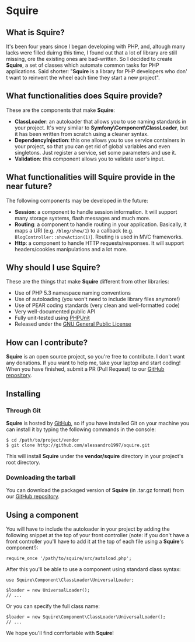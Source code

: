 Squire
======

What is Squire?
---------------
It's been four years since I began developing with PHP, and, altough many lacks were filled duirng this time, I found out that a lot of library are still missing, ore the existing ones are bad-written. So I decided to create **Squire**, a set of classes which automate common tasks for PHP applications.
Said shorter: "**Squire** is a library for PHP developers who don' t want to reinvent the wheel each time they start a new project".

What functionalities does Squire provide?
-----------------------------------------
These are the components that make **Squire**:

* **ClassLoader**: an autoloader that allows you to use naming standards in your project. It's very similar to **Symfony\Component\ClassLoader**, but it has been written from scratch using a cleaner syntax.
* **DependencyInjection**: this one allows you to use service containers in your project, so that you can get rid of global variables and even singletons. Just register a service, set some parameters and use it.
* **Validation**: this component allows you to validate user's input.

What functionalities will Squire provide in the near future?
------------------------------------------------------------
The following components may be developed in the future:

* **Session**: a component to handle session information. It will support many storage systems, flash messages and much more.
* **Routing**: a component to handle routing in your application. Basically, it maps a URI (e.g. ```/blog/show/1```) to a callback (e.g. ```BlogController::showAction(1)```). Routing is used in MVC frameworks.
* **Http**: a component to handle HTTP requests/responses. It will support headers/cookies manipulations and a lot more.

Why should I use Squire?
------------------------
These are the things that make **Squire** different from other libraries:

* Use of PHP 5.3 namespace naming conventions
* Use of autoloading (you won't need to include library files anymore!)
* Use of PEAR coding standards (very clean and well-formatted code)
* Very well-documented public API
* Fully unit-tested using [PHPUnit](http://phpunit.de)
* Released under the [GNU General Public License](http://www.gnu.org/licenses/gpl.txt)

How can I contribute?
---------------------
**Squire** is an open source project, so you're free to contribute. I don't want any donations. If you want to help me, take your laptop and start coding! When you have finished, submit a PR (Pull Request) to our [GitHub repository](http://github.com/alessandro1997/squire).

Installing
----------

### Through Git
**Squire** is hosted by [GitHub](http://github.com), so if you have installed Git on your machine you can install it by typing the following commands in the console:

	$ cd /path/to/project/vendor
	$ git clone http://github.com/alessandro1997/squire.git

This will install **Squire** under the **vendor/squire** directory in your project's root directory.

### Downloading the tarball

You can download the packaged version of **Squire** (in .tar.gz format) from our [GitHub repository](http://github.com/alessandro1997/squire).

Using a component
-----------------
You will have to include the autoloader in your project by adding the following snippet at the top of your front controller (note: if you don't have a front controller you'll have to add it at the top of each file using a **Squire**'s component!):

	require_once '/path/to/squire/src/autoload.php';

After this you'll be able to use a component using standard class syntax:

	use Squire\Component\ClassLoader\UniversalLoader;
	
	$loader = new UniversalLoader();
	// ...
	
Or you can specify the full class name:

	$loader = new Squire\Component\ClassLoader\UniversalLoader();
	// ...

We hope you'll find comfortable with **Squire**!